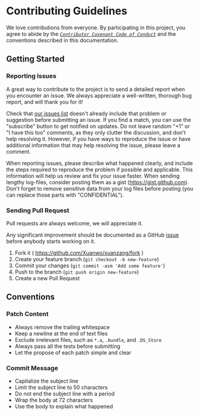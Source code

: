 # Contributing Guidelines

We love contributions from everyone. By participating in this project, you agree to abide by the [_`Contributor Covenant Code of Conduct`_](./CODE_OF_CONDUCT.md) and the conventions described in this documentation.

## Getting Started

### Reporting Issues

A great way to contribute to the project is to send a detailed report when you encounter an issue. We always appreciate a well-written, thorough bug report, and will thank you for it!

Check that [our issues list](https://github.com/Xuanwo/xuanzang/issues) doesn't already include that problem or suggestion before submitting an issue. If you find a match, you can use the "subscribe" button to get notified on updates. Do not leave random "+1" or "I have this too" comments, as they only clutter the discussion, and don't help resolving it. However, if you have ways to reproduce the issue or have additional information that may help resolving the issue, please leave a comment.

When reporting issues, please describe what happened clearly, and include the steps required to reproduce the problem if possible and applicable. This information will help us review and fix your issue faster. When sending lengthy log-files, consider posting them as a gist (https://gist.github.com). Don't forget to remove sensitive data from your log files before posting (you can replace those parts with "CONFIDENTIAL").

### Sending Pull Request

Pull requests are always welcome, we will appreciate it.

Any significant improvement should be documented as a GitHub [issue](https://github.com/Xuanwo/xuanzang/issues) before anybody starts working on it.

1. Fork it ( https://github.com/Xuanwo/xuanzang/fork )
2. Create your feature branch (`git checkout -b new-feature`)
3. Commit your changes (`git commit -asm 'Add some feature'`)
4. Push to the branch (`git push origin new-feature`)
5. Create a new Pull Request

## Conventions

### Patch Content

* Always remove the trailing whitespace
* Keep a newline at the end of text files
* Exclude irrelevant files, such as `*.a`, `.bundle`, and `.DS_Store`
* Always pass all the tests before submitting
* Let the propose of each patch simple and clear

### Commit Message

* Capitalize the subject line
* Limit the subject line to 50 characters
* Do not end the subject line with a period
* Wrap the body at 72 characters
* Use the body to explain what happened
